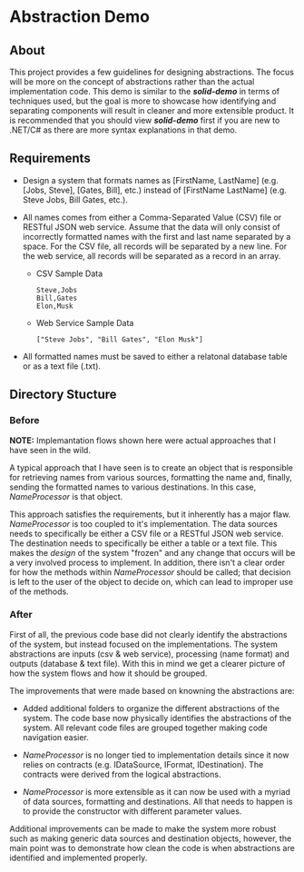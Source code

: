 # Abstraction Demo

## About

This project provides a few guidelines for designing abstractions.  The focus will be more on the concept of abstractions rather than the actual implementation code.  This demo is similar to the **_solid-demo_** in terms of techniques used, but the goal is more to showcase how identifying and separating components will result in cleaner and more extensible product.  It is recommended that you should view **_solid-demo_** first if you are new to .NET/C# as there are more syntax explanations in that demo.

## Requirements

* Design a system that formats names as [FirstName, LastName] (e.g. [Jobs, Steve], [Gates, Bill], etc.) instead of [FirstName LastName] (e.g. Steve Jobs, Bill Gates, etc.).

* All names comes from either a Comma-Separated Value (CSV) file or RESTful JSON web service. Assume that the data will only consist of incorrectly formatted names with the first and last name separated by a space.  For the CSV file, all records will be separated by a new line.  For the web service, all records will be separated as a record in an array.

  * CSV Sample Data

        Steve,Jobs  
        Bill,Gates  
        Elon,Musk  

  * Web Service Sample Data

        ["Steve Jobs", "Bill Gates", "Elon Musk"]

* All formatted names must be saved to either a relatonal database table or as a text file (.txt).

## Directory Stucture

### Before

**NOTE:** Implemantation flows shown here were actual approaches that I have seen in the wild.

A typical approach that I have seen is to create an object that is responsible for retrieving names from various sources, formatting the name and, finally, sending the formatted names to various destinations.  In this case, _NameProcessor_ is that object.

This approach satisfies the requirements, but it inherently has a major flaw.  _NameProcessor_ is too coupled to it's implementation.  The data sources needs to specifically be either a CSV file or a RESTful JSON web service.  The destination needs to specifically be either a table or a text file.  This makes the _design_ of the system "frozen" and any change that occurs will be a very involved process to implement.  In addition, there isn't a clear order for how the methods within _NameProcessor_ should be called; that decision is left to the user of the object to decide on, which can lead to improper use of the methods.

### After

First of all, the previous code base did not clearly identify the abstractions of the system, but instead focused on the implementations.  The system abstractions are inputs (csv & web service), processing (name format) and outputs (database & text file).  With this in mind we get a clearer picture of how the system flows and how it should be grouped.

The improvements that were made based on knowning the abstractions are:

* Added additional folders to organize the different abstractions of the system.  The code base now physically identifies the abstractions of the system.  All relevant code files are grouped together making code navigation easier.

* _NameProcessor_ is no longer tied to implementation details since it now relies on contracts (e.g. IDataSource, IFormat, IDestination).  The contracts were derived from the logical abstractions.

* _NameProcessor_ is more extensible as it can now be used with a myriad of data sources, formatting and destinations.  All that needs to happen is to provide the constructor with different parameter values.

Additional improvements can be made to make the system more robust such as making generic data sources and destination objects, however, the main point was to demonstrate how clean the code is when abstractions are identified and implemented properly.